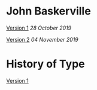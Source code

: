 # John Baskerville

[Version 1](https://joelk3009.github.io/john_baskerville/john_baskerville.html)
*28 October 2019*

[Version 2](https://joelk3009.github.io/john_baskerville/john_baskerville2.html)
*04 November 2019*

# History of Type

[Version 1](https://joelk3009.github.io/history.html/)
